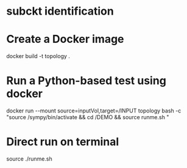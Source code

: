 # subckt identification

# Create a Docker image 
docker build -t topology .

# Run a Python-based test using docker

docker run --mount source=inputVol,target=/INPUT topology bash -c "source /sympy/bin/activate && cd /DEMO && source runme.sh "

# Direct run on terminal
source ./runme.sh


